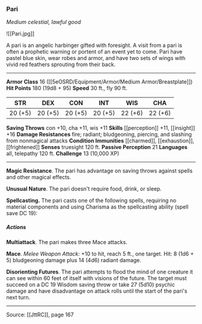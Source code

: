 ### Pari
_Medium celestial, lawful good_

![[Pari.jpg]]

A pari is an angelic harbinger gifted with foresight. A visit from a pari is often a prophetic warning or portent of an event yet to come. Pari have pastel blue skin, wear robes and armor, and have two sets of wings with vivid red feathers sprouting from their back.




---

**Armor Class** 16 ([[5eOSRD/Equipment/Armor/Medium Armor/Breastplate]])
**Hit Points** 180 (19d8 + 95)
**Speed** 30 ft., fly 90 ft.

| STR     | DEX     | CON     | INT     | WIS     | CHA     |
|---------|---------|---------|---------|---------|---------|
| 20 (+5) | 20 (+5) | 20 (+5) | 20 (+5) | 22 (+6) | 22 (+6) |

**Saving Throws** con +10, cha +11, wis +11
**Skills** [[perception]] +11, [[insight]] +16
**Damage Resistances** fire; radiant; bludgeoning, piercing, and slashing from nonmagical attacks
**Condition Immunities** [[charmed]], [[exhaustion]], [[frightened]]
**Senses** truesight 120 ft.
**Passive Perception** 21
**Languages** all, telepathy 120 ft.
**Challenge** 13 (10,000 XP)

---

**Magic Resistance**. The pari has advantage on saving throws against spells and other magical effects.

**Unusual Nature**. The pari doesn't require food, drink, or sleep.

**Spellcasting.** The pari casts one of the following spells, requiring no material components and using Charisma as the spellcasting ability (spell save DC 19):

##### Actions
**Multiattack**. The pari makes three Mace attacks.

**Mace**. _Melee Weapon Attack:_ +10 to hit, reach 5 ft., one target. Hit: 8 (1d6 + 5) bludgeoning damage plus 14 (4d6) radiant damage.

**Disorienting Futures**. The pari attempts to flood the mind of one creature it can see within 60 feet of itself with visions of the future. The target must succeed on a DC 19 Wisdom saving throw or take 27 (5d10) psychic damage and have disadvantage on attack rolls until the start of the pari's next turn.


---

Source: [[JttRC]], page 167
